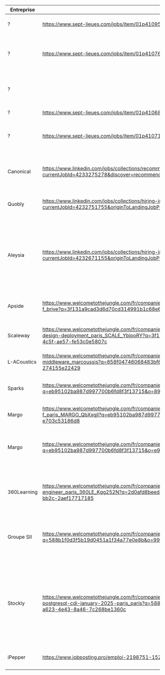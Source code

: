 
| **Entreprise** | **Offre**                                                                                                                                                                                                             | **Poste**                                                       | Lieu                                                                                                                                           | Stack                                                                                                                                                                                                                                                                                                                   | CV  | LM  | Candidature | Reponses |
| -------------- | --------------------------------------------------------------------------------------------------------------------------------------------------------------------------------------------------------------------- | --------------------------------------------------------------- | ---------------------------------------------------------------------------------------------------------------------------------------------- | ----------------------------------------------------------------------------------------------------------------------------------------------------------------------------------------------------------------------------------------------------------------------------------------------------------------------- | --- | --- | ----------- | -------- |
| ?              | https://www.sept-lieues.com/jobs/item/01p410953?fromSearch=true                                                                                                                                                       | Software engineer Python                                        | Paris                                                                                                                                          | Python, Flask. FastAPI, AWS. Rabbit                                                                                                                                                                                                                                                                                     |     |     |             |          |
| ?              | https://www.sept-lieues.com/jobs/item/01p410764?fromSearch=true                                                                                                                                                       | Dev Backend Python                                              | Paris                                                                                                                                          | Python, SQL Alchemy, Celery, Kubernetes, Docker, Nomad, Pyra                                                                                                                                                                                                                                                            |     |     |             |          |
| ?              |                                                                                                                                                                                                                       | SW Developer C++/Multithreading                                 | Issy les Moulineaux                                                                                                                            | C++(17), Windows, VS, Linux, Makefile, CMake, Eclipse, Git, Gilab, Jen                                                                                                                                                                                                                                                  |     |     |             |          |
| ?              | https://www.sept-lieues.com/jobs/item/01p410684?fromSearch=true                                                                                                                                                       | Software Engineer (Python/PyQT)                                 | ?                                                                                                                                              | Python,                                                                                                                                                                                                                                                                                                                 |     |     |             |          |
| ?              | https://www.sept-lieues.com/jobs/item/01p410711?fromSearch=true                                                                                                                                                       | C++/Python Engineer (Data Structures)                           | ?                                                                                                                                              | C++17, Linux, Windows, Git, Algorithms, Data Structure, EDA, FPG                                                                                                                                                                                                                                                        |     |     |             |          |
| Canonical      | https://www.linkedin.com/jobs/collections/recommended/?currentJobId=4233275278&discover=recommended&discoveryOrigin=JOBS_HOME_JYMBII                                                                                  | Software Engineer - Python - Ubuntu Pro client - graduate level | Full remote                                                                                                                                    | Python, Ubuntu Linux, CI, end-system contract managment, Debian pa                                                                                                                                                                                                                                                      |     |     |             |          |
| Quobly         | https://www.linkedin.com/jobs/collections/hiring-in-network/?currentJobId=4232751755&originToLandingJobPostings=4233391796%2C4232751755%2C4231823037                                                                  | Quantum Software Stack engineer                                 | Grenoble                                                                                                                                       | Python, OOP, C/C++ or Rust, quantum programmatio                                                                                                                                                                                                                                                                        |     |     |             |          |
| Aleysia        | https://www.linkedin.com/jobs/collections/hiring-in-network/?currentJobId=4232671155&originToLandingJobPostings=4233391796%2C4232751755%2C4231823037                                                                  | Dev Python                                                      | Grenoble     Python sous Linux, FastApi, Flask ou Django, Pandas.  Numpy, Git Docker, Kubernetes, outil Big Data, environnement Cloud ig Data, |                                                                                                                                                                                                                                                                                                                         |     |     |             |          |
| Apside         | https://www.welcometothejungle.com/fr/companies/apside/jobs/ingenieur-developpeur-banc-de-test-h-f_brive?q=3f131a9cad3d6d70cd314991b1c68e6c&o=ccfe5d9e-79cb-4571-88bb-cf033bdaced0                                    | Développeur logiciel Python H/F                                 | Brive-la-Gaillarde                                                                                                                             | Python, Teststand, radiofrequence, electronique                                                                                                                                                                                                                                                                         |     |     |             |          |
| Scaleway       | https://www.welcometothejungle.com/fr/companies/scaleway/jobs/system-software-engineer-instances-design-deployment_paris_SCALE_YbjpoRY?q=3f131a9cad3d6d70cd314991b1c68e6c&o=5f1aa2df-f523-4c5f-ae57-fe53c0e5807c      | Software Engineer Instance Control Plane                        | Paris, Lille, Toulouse, Lyon, Bordeaux                                                                                                         | Python, SQL, Linux, Nomad - Salt - Ansible, QEMU -KVM virtualization,                                                                                                                                                                                                                                                   |     |     |             |          |
| L-ACoustics    | https://www.welcometothejungle.com/fr/companies/l-acoustics/jobs/software-developer-middleware_marcoussis?q=858f04746068483bf6be9182bea9df47&o=9699d205-3834-400d-921f-274155e22429                                   | Software Developer, Middleware                                  | Marcoussis                                                                                                                                     | C++, Qt, Git, Scrum                                                                                                                                                                                                                                                                                                     |     |     |             |          |
| Sparks         | https://www.welcometothejungle.com/fr/companies/spark/jobs/data-analyst_paris?q=eb95102ba987d997700b6fd8f3f13715&o=890aa2e0-f7b8-4a1d-b9d4-3146f3d3e86d                                                               | Software Engineer                                               | Paris                                                                                                                                          | Python/TS ,SQL, CI/CD et cloud, algorithmie et design pattern                                                                                                                                                                                                                                                           |     |     |             |          |
| Margo          | https://www.welcometothejungle.com/fr/companies/margo/jobs/developpeur-python-r-d-h-f_paris_MARGO_QbXxgjl?q=eb95102ba987d997700b6fd8f3f13715&o=be372989-08d7-4335-b03f-e703c53186d8                                   | Developpeur Python R&D                                          | Paris                                                                                                                                          | Python, C++, JS, Linux                                                                                                                                                                                                                                                                                                  |     |     |             |          |
| Margo          | https://www.welcometothejungle.com/fr/companies/margo/jobs/developpeur-python-r-d-h-f_paris?q=eb95102ba987d997700b6fd8f3f13715&o=e98e4d38-f45b-439c-a23c-dcba65965df3                                                 | Developpeur Python R                                            | Paris                                                                                                                                          | Python, Pandas, Numpy, Spark, Kafka, jenkins, Autosys, Pycharm, SQL, PL SQL                                                                                                                                                                                                                                             |     |     |             |          |
| 360Learning    | https://www.welcometothejungle.com/fr/companies/360learning/jobs/software-engineer_paris_360LE_Kgg252N?q=2d0afd8beeda3d82e816b1a4415f065a&o=dd0f46bf-bf90-4ea1-bb2c-2aef17717185                                      | Software engineer                                               | Paris                                                                                                                                          | FullStack programming, JS, algorithms, product-oriented mindset, English(B2)                                                                                                                                                                                                                                            |     |     |             |          |
| Groupe SII     | https://www.welcometothejungle.com/fr/companies/sii/jobs/developpeur-python-f-h_montpellier?q=588b1f0d3f5b19d0451a1f34a77e0e8b&o=991eaa65-3f46-4386-8b67-308aa89ff1f7                                                 | Développeur Python                                              | Rennes                                                                                                                                         | • Python, FastAPI      <br>• GitLab CI/CD ; Helm, ArgoCD      <br>• Docker, Kubernetes                                                                                                                                                                                                                                  |     |     |             |          |
| Stockly        | https://www.welcometothejungle.com/fr/companies/stockly/jobs/senior-software-engineer-rust-c-c-grpc-postgresql-cdi-january-2025-paris_paris?q=588b1f0d3f5b19d0451a1f34a77e0e8b&o=e4c099d7-a623-4e43-8a46-7c268be1360c | Software Engineer                                               |                                                                                                                                                | - [Rust](https://www.rust-lang.org/fr)<br>    <br>- [PostgreSQL](https://www.postgresql.org/)<br>    <br>- [gRPC](https://grpc.io/)<br>    <br>- [Docker](https://www.docker.com/)<br>    <br>- Parallel computing<br>    <br>- [Git](https://git-scm.com/)<br>    <br>- [Debian](https://www.debian.org/index.fr.html) |     |     |             |          |
| iPepper        | https://www.jobposting.pro/emploi-2198751-152                                                                                                                                                                         | Jeune Développeur Diplômé                                       | Valbonne                                                                                                                                       |                                                                                                                                                                                                                                                                                                                         |     |     |             |          |
|                |                                                                                                                                                                                                                       |                                                                 |                                                                                                                                                |                                                                                                                                                                                                                                                                                                                         |     |     |             |          |
